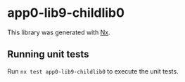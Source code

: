 # app0-lib9-childlib0

This library was generated with [Nx](https://nx.dev).

## Running unit tests

Run `nx test app0-lib9-childlib0` to execute the unit tests.
